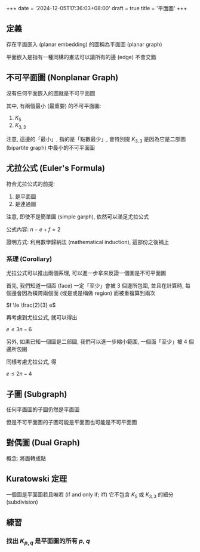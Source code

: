+++
date = '2024-12-05T17:36:03+08:00'
draft = true
title = '平面圖'
+++

## 定義

存在平面嵌入 (planar embedding) 的圖稱為平面圖 (planar graph)

平面嵌入是指有一種同構的畫法可以讓所有的邊 (edge) 不會交錯

## 不可平面圖 (Nonplanar Graph)

沒有任何平面嵌入的圖就是不可平面圖

其中, 有兩個最小 (最重要) 的不可平面圖:

1. $K_{5}$
2. $K_{3,3}$

注意, 這邊的「最小」, 指的是「點數最少」, 會特別提 $K_{3,3}$ 是因為它是二部圖 (bipartite graph) 中最小的不可平面圖

## 尤拉公式 (Euler's Formula)

符合尤拉公式的前提: 

1. 是平面圖
2. 是連通圖

注意, 即使不是簡單圖 (simple garph), 依然可以滿足尤拉公式

公式內容: $n - e + f = 2$

證明方式: 利用數學歸納法 (mathematical induction), 這部份之後補上

### 系理 (Corollary)

尤拉公式可以推出兩個系理, 可以進一步拿來反證一個圖是不可平面圖

首先, 我們知道一個面 (face) 一定「至少」會被 3 個邊所包圍, 並且在計算時, 每個邊會因為橫跨兩個面 (或是或是稱做 region) 而被重複算到兩次

$f \le \frac{2}{3} e$

再考慮到尤拉公式, 就可以得出

$e \le 3 n - 6$

另外, 如果已知一個圖是二部圖, 我們可以進一步縮小範圍, 一個面「至少」被 4 個邊所包圍

同樣考慮尤拉公式, 得

$e \le 2 n - 4$

## 子圖 (Subgraph)

任何平面圖的子圖仍然是平面圖

但是不可平面圖的子圖可能是平面圖也可能是不可平面圖

## 對偶圖 (Dual Graph)

概念: 將面轉成點

## Kuratowski 定理

一個圖是平面圖若且唯若 (if and only if; iff) 它不包含 $K_{5}$ 或 $K_{3,3}$ 的細分 (subdivision)

## 練習

### 找出 $K_{p,q}$ 是平面圖的所有 $p$, $q$

